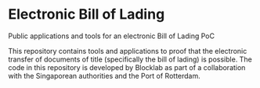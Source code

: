 # Electronic Bill of Lading

Public applications and tools for an electronic Bill of Lading PoC

This repository contains tools and applications to proof that the electronic
transfer of documents of title (specifically the bill of lading) is possible. 
The code in this repository is developed by Blocklab as part of a collaboration
with the Singaporean authorities and the Port of Rotterdam. 
